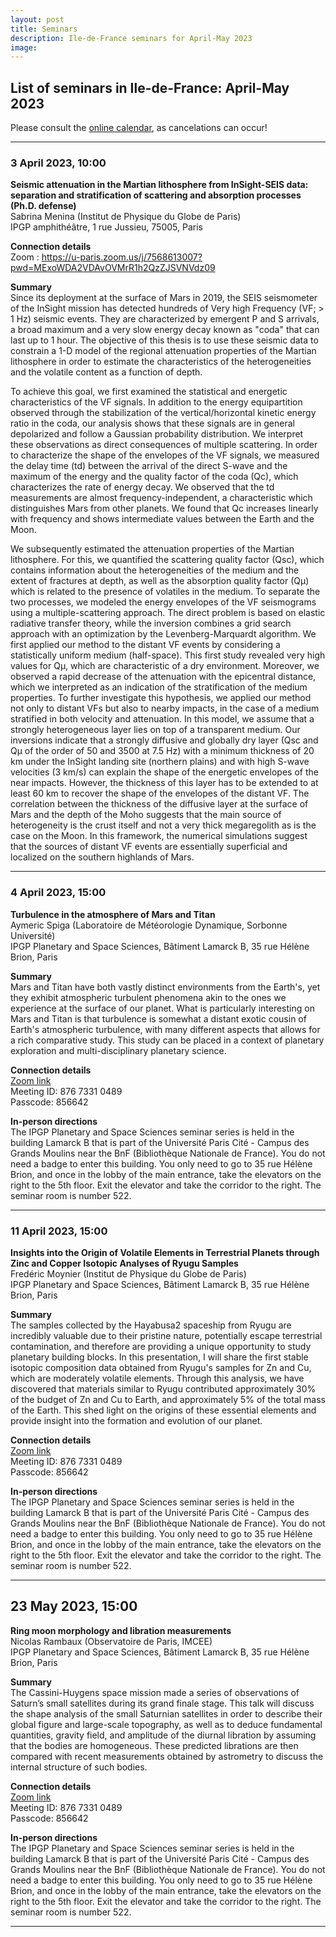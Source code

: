 ```yaml
---
layout: post
title: Seminars
description: Ile-de-France seminars for April-May 2023
image:
---
```


## List of seminars in Ile-de-France: April-May 2023
Please consult the [online calendar](https://www.ile-de-france-planets.fr/calendar.html), as cancelations can occur!

---

### 3 April 2023, 10:00
**Seismic attenuation in the Martian lithosphere from InSight-SEIS data: separation and stratification of scattering and absorption processes (Ph.D. defense)**<br />
Sabrina Menina (Institut de Physique du Globe de Paris)<br />
IPGP amphithéâtre, 1 rue Jussieu, 75005, Paris

<b>Connection details</b><br />
Zoom : https://u-paris.zoom.us/j/7568613007?pwd=MExoWDA2VDAvOVMrR1h2QzZJSVNVdz09

<b>Summary</b><br />
Since its deployment at the surface of Mars in 2019, the SEIS seismometer of the InSight mission has detected hundreds of Very high Frequency (VF; > 1 Hz) seismic events. They are characterized by emergent P and S arrivals, a broad maximum and a very slow energy decay known as "coda" that can last up to 1 hour. The objective of this thesis is to use these seismic data to constrain a 1-D model of the regional attenuation properties of the Martian lithosphere in order to estimate the characteristics of the heterogeneities and the volatile content as a function of depth.

To achieve this goal, we first examined the statistical and energetic characteristics of the VF signals. In addition to the energy equipartition observed through the stabilization of the vertical/horizontal kinetic energy ratio in the coda, our analysis shows that these signals are in general depolarized and follow a Gaussian probability distribution. We interpret these observations as direct consequences of multiple scattering. In order to characterize the shape of the envelopes of the VF signals, we measured the delay time (td) between the arrival of the direct S-wave and the maximum of the energy and the quality factor of the coda (Qc), which characterizes the rate of energy decay. We observed that the td measurements are almost frequency-independent, a characteristic which distinguishes Mars from other planets. We found that Qc increases linearly with frequency and shows intermediate values between the Earth and the Moon.

We subsequently estimated the attenuation properties of the Martian lithosphere. For this, we quantified the scattering quality factor (Qsc), which contains information about the heterogeneities of the medium and the extent of fractures at depth, as well as the absorption quality factor (Qμ) which is related to the presence of volatiles in the medium. To separate the two processes, we modeled the energy envelopes of the VF seismograms using a multiple-scattering approach. The direct problem is based on elastic radiative transfer theory, while the inversion combines a grid search approach with an optimization by the Levenberg-Marquardt algorithm. We first applied our method to the distant VF events by considering a statistically uniform medium (half-space). This first study revealed very high values for Qμ, which are characteristic of a dry environment. Moreover, we observed a rapid decrease of the attenuation with the epicentral distance, which we interpreted as an indication of the stratification of the medium properties. To further investigate this hypothesis, we applied our method not only to distant VFs but also to nearby impacts, in the case of a medium stratified in both velocity and attenuation. In this model, we assume that a strongly heterogeneous layer lies on top of a transparent medium. Our inversions indicate that a strongly diffusive and globally dry layer (Qsc and Qμ of the order of 50 and 3500 at 7.5 Hz) with a minimum thickness of 20 km under the InSight landing site (northern plains) and with high S-wave velocities (3 km/s) can explain the shape of the energetic envelopes of the near impacts. However, the thickness of this layer has to be extended to at least 60 km to recover the shape of the envelopes of the distant VF. The correlation between the thickness of the diffusive layer at the surface of Mars and the depth of the Moho suggests that the main source of heterogeneity is the crust itself and not a very thick megaregolith as is the case on the Moon. In this framework, the numerical simulations suggest that the sources of distant VF events are essentially superficial and localized on the southern highlands of Mars.

---

### 4 April 2023, 15:00
**Turbulence in the atmosphere of Mars and Titan**<br />
Aymeric Spiga (Laboratoire de Météorologie Dynamique, Sorbonne Université)<br />
IPGP Planetary and Space Sciences, Bâtiment Lamarck B, 35 rue Hélène Brion, Paris

<b>Summary</b><br />
Mars and Titan have both vastly distinct environments from the Earth's, yet they exhibit atmospheric turbulent phenomena akin to the ones we experience at the surface of our planet. What is particularly interesting on Mars and Titan is that turbulence is somewhat a distant exotic cousin of Earth's atmospheric turbulence, with many different aspects that allows for a rich comparative study. This study can be placed in a context of planetary exploration and multi-disciplinary planetary science.

<b>Connection details</b><br />
[Zoom link](https://u-paris.zoom.us/j/87673310489?pwd=VC9Ic1VhRVZmRkYwUzZwbktzU1c1QT09)<br />
Meeting ID: 876 7331 0489<br />
Passcode: 856642<br />

<b>In-person directions</b><br>
The IPGP Planetary and Space Sciences seminar series is held in the building Lamarck B that is part of the Université Paris Cité - Campus des Grands Moulins near the BnF (Bibliothèque Nationale de France). You do not need a badge to enter this building. You only need to go to 35 rue Hélène Brion, and once in the lobby of the main entrance, take the elevators on the right to the 5th floor. Exit the elevator and take the corridor to the right. The seminar room is number 522.

---

### 11 April 2023, 15:00
**Insights into the Origin of Volatile Elements in Terrestrial Planets through Zinc and Copper Isotopic Analyses of Ryugu Samples**<br />
Fredéric Moynier (Institut de Physique du Globe de Paris)<br />
IPGP Planetary and Space Sciences, Bâtiment Lamarck B, 35 rue Hélène Brion, Paris

<b>Summary</b><br />
The samples collected by the Hayabusa2 spaceship from Ryugu are incredibly valuable due to their pristine nature, potentially escape terrestrial contamination, and therefore are providing a unique opportunity to study planetary building blocks. In this presentation, I will share the first stable isotopic composition data obtained from Ryugu's samples for Zn and Cu, which are moderately volatile elements. Through this analysis, we have discovered that materials similar to Ryugu contributed approximately 30% of the budget of Zn and Cu to Earth, and approximately 5% of the total mass of the Earth. This shed light on the origins of these essential elements and provide insight into the formation and evolution of our planet.

<b>Connection details</b><br />
[Zoom link](https://u-paris.zoom.us/j/87673310489?pwd=VC9Ic1VhRVZmRkYwUzZwbktzU1c1QT09)<br />
Meeting ID: 876 7331 0489<br />
Passcode: 856642<br />

<b>In-person directions</b><br>
The IPGP Planetary and Space Sciences seminar series is held in the building Lamarck B that is part of the Université Paris Cité - Campus des Grands Moulins near the BnF (Bibliothèque Nationale de France). You do not need a badge to enter this building. You only need to go to 35 rue Hélène Brion, and once in the lobby of the main entrance, take the elevators on the right to the 5th floor. Exit the elevator and take the corridor to the right. The seminar room is number 522.

---

## 23 May 2023, 15:00
**Ring moon morphology and libration measurements**<br />
Nicolas Rambaux (Observatoire de Paris, IMCEE)<br />
IPGP Planetary and Space Sciences, Bâtiment Lamarck B, 35 rue Hélène Brion, Paris

<b>Summary</b><br />
The Cassini-Huygens space mission made a series of observations of Saturn’s small satellites during its grand finale stage. This talk will discuss the shape analysis of the small Saturnian satellites in order to describe their global figure and large-scale topography, as well as to deduce fundamental quantities, gravity field, and amplitude of the diurnal libration by assuming that the bodies are homogeneous. These predicted librations are then compared with recent measurements obtained by astrometry to discuss the internal structure of such bodies.

<b>Connection details</b><br />
[Zoom link](https://u-paris.zoom.us/j/87673310489?pwd=VC9Ic1VhRVZmRkYwUzZwbktzU1c1QT09)<br />
Meeting ID: 876 7331 0489<br />
Passcode: 856642<br />

<b>In-person directions</b><br>
The IPGP Planetary and Space Sciences seminar series is held in the building Lamarck B that is part of the Université Paris Cité - Campus des Grands Moulins near the BnF (Bibliothèque Nationale de France). You do not need a badge to enter this building. You only need to go to 35 rue Hélène Brion, and once in the lobby of the main entrance, take the elevators on the right to the 5th floor. Exit the elevator and take the corridor to the right. The seminar room is number 522.

---
